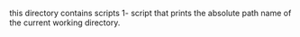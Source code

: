 this directory contains scripts
1- script that prints the absolute path name of the current working directory.
